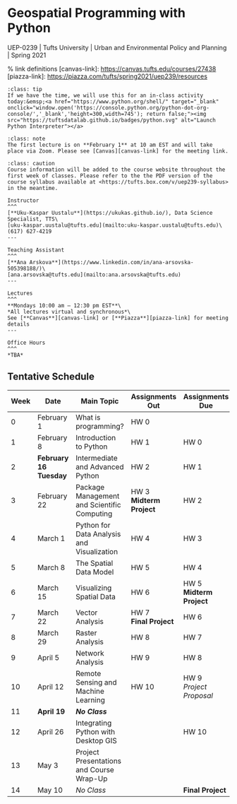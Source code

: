 # Geospatial Programming with Python
UEP-0239 | Tufts University | Urban and Environmental Policy and Planning | Spring 2021

% link definitions
[canvas-link]: https://canvas.tufts.edu/courses/27438
[piazza-link]: https://piazza.com/tufts/spring2021/uep239/resources

```{admonition} Online Python Interpreter
:class: tip
If we have the time, we will use this for an in-class activity today:&emsp;<a href="https://www.python.org/shell/" target="_blank" onclick="window.open('https://console.python.org/python-dot-org-console/','_blank','height=300,width=745'); return false;"><img src="https://tuftsdatalab.github.io/badges/python.svg" alt="Launch Python Interpreter"></a>
```

```{admonition} Welcome
:class: note
The first lecture is on **February 1** at 10 am EST and will take place via Zoom. Please see [Canvas][canvas-link] for the meeting link.
```

```{admonition} Attention
:class: caution
Course information will be added to the course website throughout the first week of classes. Please refer to the the PDF version of the course syllabus available at <https://tufts.box.com/v/uep239-syllabus> in the meantime.
```

```{panels}
Instructor
^^^
[**Uku-Kaspar Uustalu**](https://ukukas.github.io/), Data Science Specialist, TTS\
[uku-kaspar.uustalu@tufts.edu](mailto:uku-kaspar.uustalu@tufts.edu)\
(617) 627-4219
---

Teaching Assistant
^^^
[**Ana Arskova**](https://www.linkedin.com/in/ana-arsovska-505398188/)\
[ana.arsovska@tufts.edu](mailto:ana.arsovska@tufts.edu)
---

Lectures
^^^
**Mondays 10:00 am – 12:30 pm EST**\
*All lectures virtual and synchronous*\
See [**Canvas**][canvas-link] or [**Piazza**][piazza-link] for meeting details
---

Office Hours
^^^
*TBA*
```

## Tentative Schedule

Week | Date | Main Topic | Assignments Out | Assignments Due
--- | --- | --- | --- | ---
0 | February 1 | What is programming? | HW 0 |
1 | February 8 | Introduction to Python | HW 1 | HW 0
2 | **February 16** <br/> **Tuesday** | Intermediate and Advanced Python | HW 2 | HW 1
3 | February 22 | Package Management and Scientific Computing | HW 3 <br/> **Midterm Project**| HW 2
4 | March 1 | Python for Data Analysis and Visualization | HW 4 | HW 3
5 | March 8 | The Spatial Data Model | HW 5 | HW 4
6 | March 15 | Visualizing Spatial Data | HW 6 | HW 5 <br/> **Midterm Project**
7 | March 22 | Vector Analysis | HW 7 <br/> **Final Project** | HW 6
8 | March 29 | Raster Analysis | HW 8 | HW 7
9 | April 5 | Network Analysis | HW 9 | HW 8
10 | April 12 | Remote Sensing and Machine Learning | HW 10 | HW 9 <br/> *Project Proposal*
11 | **April 19** | ***No Class***
12 | April 26 | Integrating Python with Desktop GIS | | HW 10
13 | May 3 | Project Presentations and Course Wrap-Up
14 | May 10 | *No Class* | | **Final Project**

